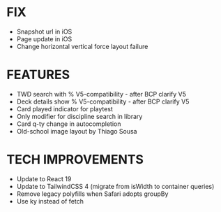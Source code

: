 # FIX
- Snapshot url in iOS
- Page update in iOS
- Change horizontal vertical force layout failure

# FEATURES
- TWD search with % V5-compatibility - after BCP clarify V5
- Deck details show % V5-compatibility - after BCP clarify V5
- Card played indicator for playtest
- Only modifier for discipline search in library
- Card q-ty change in autocompletion
- Old-school image layout by Thiago Sousa

# TECH IMPROVEMENTS
- Update to React 19
- Update to TailwindCSS 4 (migrate from isWidth to container queries)
- Remove legacy polyfills when Safari adopts groupBy
- Use ky instead of fetch

